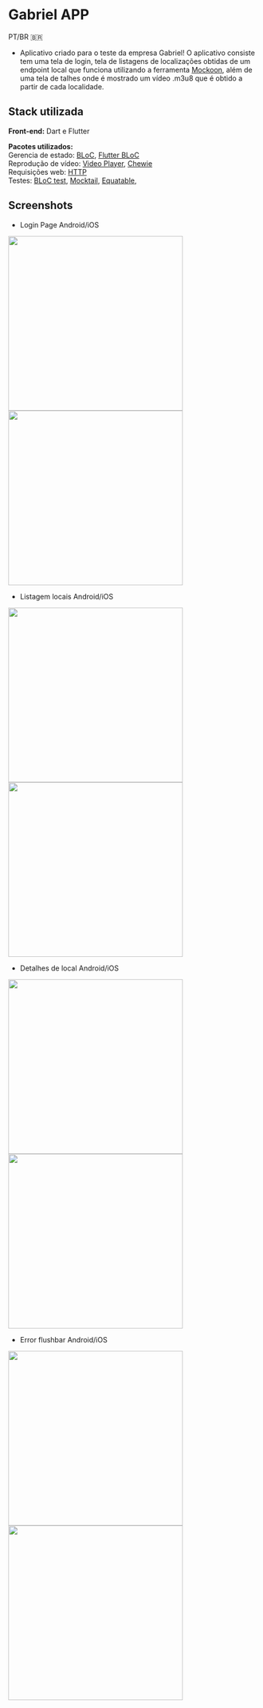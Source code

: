 
# Gabriel APP
PT/BR 🇧🇷
- Aplicativo criado para o teste da empresa Gabriel!
O aplicativo consiste tem uma tela de login, tela de listagens de localizações obtidas de um endpoint local que funciona utilizando a ferramenta [Mockoon](https://mockoon.com/), além de uma tela de talhes onde é mostrado um vídeo .m3u8 que é obtido a partir de cada localidade.  

## Stack utilizada

**Front-end:** Dart e Flutter

**Pacotes utilizados:**   
Gerencia de estado: [BLoC](https://pub.dev/packages/bloc), [Flutter BLoC](https://pub.dev/packages/flutter_bloc)   
Reprodução de vídeo: [Video Player](https://pub.dev/packages/video_player), [Chewie](https://pub.dev/packages/chewie)  
Requisições web: [HTTP](https://pub.dev/packages/http)   
Testes: [BLoC test](https://pub.dev/packages/bloc_test), [Mocktail](https://pub.dev/packages/mocktail), [Equatable](https://pub.dev/packages/equatable),

## Screenshots
* Login Page Android/iOS
<p float=!"left">

  <img src="https://github.com/user-attachments/assets/fef1eed9-c7bb-4956-8ab0-f0935a17adc3" width="350" />
  <img src="https://github.com/user-attachments/assets/4aac0165-369b-4d43-be73-b71c42b7714b" width="350" />
</p>

* Listagem locais Android/iOS
<p float="left">
  <img src="https://github.com/user-attachments/assets/6fd27e0c-37e7-44ee-ade8-6693ef2003d5" width="350" />
  <img src="https://github.com/user-attachments/assets/5f772bc2-0271-4e92-858f-817e74b69264" width="350" />
</p>

* Detalhes de local Android/iOS
<p float="left">
  <img src="https://github.com/user-attachments/assets/c18b8bbc-337a-495c-9759-8f1c7debd577" width="350" />
  <img src="https://github.com/user-attachments/assets/3e41b7e0-72b7-47ec-a31c-83a159b28fe4" width="350" />
</p>

* Error flushbar Android/iOS
<p float="left">
  <img src="https://github.com/user-attachments/assets/cabb21de-5afb-4680-a79d-ba78f2a0d64f" width="350" />
  <img src="https://github.com/user-attachments/assets/c9d72d9a-0af6-44af-9bc5-045bd622a35f" width="350" />
</p>
